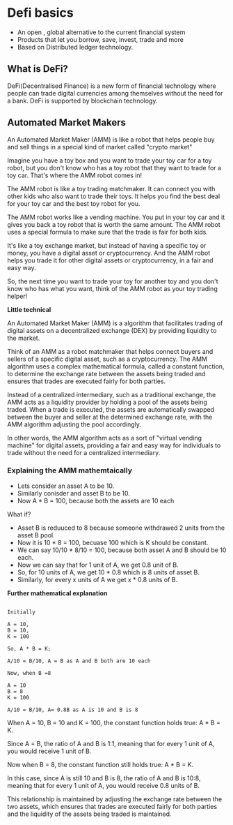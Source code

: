 
# Defi basics

- An open , global alternative to the current financial system
- Products that let you borrow, save, invest, trade and more
- Based on Distributed ledger technology.


## What is DeFi?

DeFi(Decentralised Finance) is a new form of financial technology where people can trade digital currencies among themselves without the need for a bank. DeFi is supported by blockchain technology. 

## Automated Market Makers
An Automated Market Maker (AMM) is like a robot that helps people buy and sell things in a special kind of market called "crypto market"

Imagine you have a toy box and you want to trade your toy car for a toy robot, but you don't know who has a toy robot that they want to trade for a toy car. That's where the AMM robot comes in!

The AMM robot is like a toy trading matchmaker. It can connect you with other kids who also want to trade their toys. It helps you find the best deal for your toy car and the best toy robot for you.

The AMM robot works like a vending machine. You put in your toy car and it gives you back a toy robot that is worth the same amount. The AMM robot uses a special formula to make sure that the trade is fair for both kids.

It's like a toy exchange market, but instead of having a specific toy or money, you have a digital asset or cryptocurrency. And the AMM robot helps you trade it for other digital assets or cryptocurrency, in a fair and easy way.

So, the next time you want to trade your toy for another toy and you don't know who has what you want, think of the AMM robot as your toy trading helper!

**Little technical**
<br/>

An Automated Market Maker (AMM) is a algorithm that facilitates trading of digital assets on a decentralized exchange (DEX) by providing liquidity to the market.

Think of an AMM as a robot matchmaker that helps connect buyers and sellers of a specific digital asset, such as a cryptocurrency. The AMM algorithm uses a complex mathematical formula, called a constant function, to determine the exchange rate between the assets being traded and ensures that trades are executed fairly for both parties.

Instead of a centralized intermediary, such as a traditional exchange, the AMM acts as a liquidity provider by holding a pool of the assets being traded. When a trade is executed, the assets are automatically swapped between the buyer and seller at the determined exchange rate, with the AMM algorithm adjusting the pool accordingly.

In other words, the AMM algorithm acts as a sort of "virtual vending machine" for digital assets, providing a fair and easy way for individuals to trade without the need for a centralized intermediary.

### Explaining the AMM mathemtaically

- Lets consider an asset A to be 10.
- Similarly conisder and asset B to be 10.
- Now A * B = 100, because both the assets are 10 each

What if?

- Asset B is reduuced to 8 because someone withdrawed 2 units from the asset B pool.
- Now it is 10 * 8 = 100, becuase 100 which is K should be constant.
- We can say 10/10 * 8/10 = 100, because both asset A and B should be 10 each.
- Now we can say that for 1 unit of A, we get 0.8 unit of B.
- So, for 10 units of A, we get 10 * 0.8 which is 8 units of asset B.
- Similarly, for every x units of A we get x * 0.8 units of B.

**Further mathematical explanation**

```

Initially 

A = 10,
B = 10,
K = 100

So, A * B = K;

A/10 = B/10, A = B as A and B both are 10 each

Now, when B =8

A = 10
B = 8
K = 100

A/10 = B/10, A= 0.8B as A is 10 and B is 8

```

When A = 10, B = 10 and K = 100, the constant function holds true: A * B = K.

Since A = B, the ratio of A and B is 1:1, meaning that for every 1 unit of A, you would receive 1 unit of B.

Now when B = 8, the constant function still holds true: A * B = K.

In this case, since A is still 10 and B is 8, the ratio of A and B is 10:8, meaning that for every 1 unit of A, you would receive 0.8 units of B.

This relationship is maintained by adjusting the exchange rate between the two assets, which ensures that trades are executed fairly for both parties and the liquidity of the assets being traded is maintained.